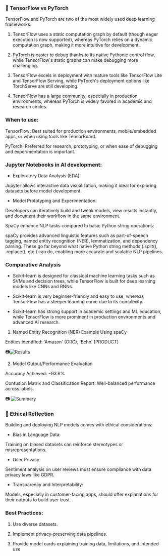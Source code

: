 ### 📘 TensorFlow vs PyTorch

TensorFlow and PyTorch are two of the most widely used deep learning frameworks:

 1. TensorFlow uses a static computation graph by default (though eager execution is now supported), whereas PyTorch relies on a dynamic computation graph, making it more intuitive for development.

 2. PyTorch is easier to debug thanks to its native Pythonic control flow, while TensorFlow's static graphs can make debugging more challenging.

 3. TensorFlow excels in deployment with mature tools like TensorFlow Lite and TensorFlow Serving, while PyTorch's deployment options like TorchServe are still developing.

 4. TensorFlow has a large community, especially in production environments, whereas PyTorch is widely favored in academic and research circles.


### When to use:

TensorFlow: Best suited for production environments, mobile/embedded apps, or when using tools like TensorBoard.

PyTorch: Preferred for research, prototyping, or when ease of debugging and experimentation is important.

### Jupyter Notebooks in AI development:

- Exploratory Data Analysis (EDA):

Jupyter allows interactive data visualization, making it ideal for exploring datasets before model development.

- Model Prototyping and Experimentation:

Developers can iteratively build and tweak models, view results instantly, and document their workflow in the same environment.

SpaCy enhance NLP tasks compared to basic Python string operations:

spaCy provides advanced linguistic features such as part-of-speech tagging, named entity recognition (NER), lemmatization, and dependency parsing. These go far beyond what native Python string methods (.split(), .replace(), etc.) can do, enabling more accurate and scalable NLP pipelines.

### Comparative Analysis

- Scikit-learn is designed for classical machine learning tasks such as SVMs and decision trees, while TensorFlow is built for deep learning models like CNNs and RNNs.

- Scikit-learn is very beginner-friendly and easy to use, whereas TensorFlow has a steeper learning curve due to its complexity.

- Scikit-learn has strong support in academic settings and ML education, while TensorFlow is more prominent in production environments and advanced AI research.


1. Named Entity Recognition (NER) Example Using spaCy

Entities identified: 'Amazon' (ORG), 'Echo' (PRODUCT)

📷![Results](https://github.com/user-attachments/assets/8fe5e2e7-6797-4866-b580-64c1daa9e542)


2. Model Output/Performance Evaluation

  Accuracy Achieved: ~93.6%

  Confusion Matrix and Classification Report: Well-balanced performance across labels.

📷 ![Summary](https://github.com/user-attachments/assets/c06e62c2-d9c0-4a50-8f3b-7ee242161ff6)



### 🤖 Ethical Reflection

Building and deploying NLP models comes with ethical considerations:

- Bias in Language Data:

Training on biased datasets can reinforce stereotypes or misrepresentations.

- User Privacy:

Sentiment analysis on user reviews must ensure compliance with data privacy laws like GDPR.

- Transparency and Interpretability:

Models, especially in customer-facing apps, should offer explanations for their outputs to build user trust.

### Best Practices:

1. Use diverse datasets.

2. Implement privacy-preserving data pipelines.

3. Provide model cards explaining training data, limitations, and intended use
